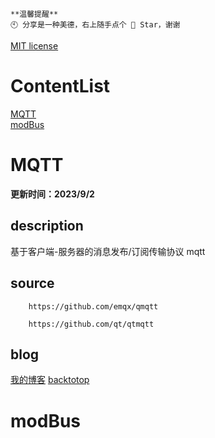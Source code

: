 ```
**温馨提醒**
🕙 分享是一种美德，右上随手点个 🌟 Star，谢谢
```

[MIT license](./LICENSE)
  
# ContentList

[MQTT](URL#MQTT)  <br/>
[modBus](URL#modBus)
 
# MQTT
**更新时间：2023/9/2**
 
## description
基于客户端-服务器的消息发布/订阅传输协议 mqtt
## source 
		https://github.com/emqx/qmqtt 
```
	https://github.com/qt/qtmqtt
```
## blog
[我的博客](URLhttps://mp.csdn.net/mp_blog/creation/editor/132640117) 
[backtotop](URL#ContentList)

# modBus
